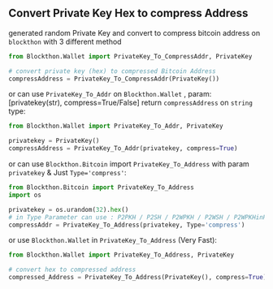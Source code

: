 ## Convert Private Key Hex to compress Address

generated random Private Key and convert to compress bitcoin address on `blockthon` with 3 different method 

```python
from Blockthon.Wallet import PrivateKey_To_CompressAddr, PrivateKey

# convert private key (hex) to compressed Bitcoin Address
compressAddress = PrivateKey_To_CompressAddr(PrivateKey())
```
or can use `PrivateKey_To_Addr` on `Blockthon.Wallet` , param:[privatekey(str), compress=True/False]
 return `compressAddress` on `string` type: 
```python
from Blockthon.Wallet import PrivateKey_To_Addr, PrivateKey

privatekey = PrivateKey()
compressAddress = PrivateKey_To_Addr(privatekey, compress=True)
```
or can use `Blockthon.Bitcoin` import `PrivateKey_To_Address` with param `privatekey` & Just `Type='compress'`:
```python
from Blockthon.Bitcoin import PrivateKey_To_Address
import os

privatekey = os.urandom(32).hex()
# in Type Parameter can use : P2PKH / P2SH / P2WPKH / P2WSH / P2WPKHinP2SH / P2WSHinP2SH / compress / uncompress
compressAddr = PrivateKey_To_Address(privatekey, Type='compress')
```
or use `Blockthon.Wallet` in `PrivateKey_To_Address` (Very Fast):
```python
from Blockthon.Wallet import PrivateKey_To_Address, PrivateKey

# convert hex to compressed address
compressed_Address = PrivateKey_To_Address(PrivateKey(), compress=True)
```
